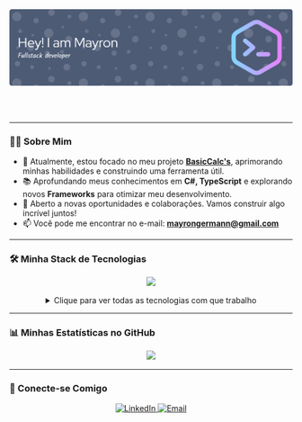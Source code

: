 <div align="center">
  <img alt="Coding" width="600" src="github-header-banner.png">
</div>

<br/><br/>

---
### 👨‍💻 Sobre Mim

- 🚀 Atualmente, estou focado no meu projeto **[BasicCalc's](https://github.com/mayrongermann/basiccalc)**, aprimorando minhas habilidades e construindo uma ferramenta útil.
- 📚 Aprofundando meus conhecimentos em **C#, TypeScript** e explorando novos **Frameworks** para otimizar meu desenvolvimento.
- 💬 Aberto a novas oportunidades e colaborações. Vamos construir algo incrível juntos!
- 📫 Você pode me encontrar no e-mail: **mayrongermann@gmail.com**

---

### 🛠️ Minha Stack de Tecnologias

<p align="center">
  <a href="https://skillicons.dev">
    <img src="https://skillicons.dev/icons?i=ts,cs,js,react,nodejs,express,flutter,dart,java,python,docker,git,mongodb,mysql&perline=7" />
  </a>
</p>

<details align="center">
  <summary>Clique para ver todas as tecnologias com que trabalho</summary>
  <br/>
  <p><b>Linguagens:</b> TypeScript, JavaScript, C#, C++, C, Python, Java, Kotlin, Dart, HTML, CSS</p>
  <p><b>Frontend:</b> React, Flutter</p>
  <p><b>Backend:</b> Node.js, Express</p>
  <p><b>Bancos de Dados:</b> MongoDB, MySQL, Firebase</p>
  <p><b>Game Dev:</b> Unity, Unreal Engine</p>
  <p><b>Ferramentas & DevOps:</b> Git, Docker, Linux, Selenium, Android Studio</p>
</details>

---

### 📊 Minhas Estatísticas no GitHub

<div align="center">
  
  <a href="https://github.com/mayrongermann">
    <img height="180em" src="https://github-readme-stats.vercel.app/api/top-langs/?username=mayrongermann&layout=compact&langs_count=7&theme=tokyonight"/>
  </a>
  
</div>

---

### 🔗 Conecte-se Comigo

<p align="center">
  <a href="https://linkedin.com/in/mayron-pádua-69613724b" target="_blank">
    <img src="https://img.shields.io/badge/LinkedIn-0077B5?style=for-the-badge&logo=linkedin&logoColor=white" alt="LinkedIn"/>
  </a>
  <a href="mailto:mayrongermann@gmail.com" target="_blank">
    <img src="https://img.shields.io/badge/Email-D14836?style=for-the-badge&logo=gmail&logoColor=white" alt="Email"/>
  </a>
</p>
